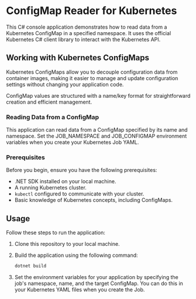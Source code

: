 # ConfigMap Reader for Kubernetes

This C# console application demonstrates how to read data from a Kubernetes ConfigMap in a specified namespace. It uses the official Kubernetes C# client library to interact with the Kubernetes API.

## Working with Kubernetes ConfigMaps

Kubernetes ConfigMaps allow you to decouple configuration data from container images, making it easier to manage and update configuration settings without changing your application code.

ConfigMap values are structured with a name/key format for straightforward creation and efficient management.

### Reading Data from a ConfigMap
This application can read data from a ConfigMap specified by its name and namespace. Set the JOB_NAMESPACE and JOB_CONFIGMAP environment variables when you create your Kubernetes Job YAML.

### Prerequisites

Before you begin, ensure you have the following prerequisites:

- .NET SDK installed on your local machine.
- A running Kubernetes cluster.
- `kubectl` configured to communicate with your cluster.
- Basic knowledge of Kubernetes concepts, including ConfigMaps.

## Usage

Follow these steps to run the application:

1. Clone this repository to your local machine.

2. Build the application using the following command:

   ```bash
   dotnet build
   ```
   
3. Set the environment variables for your application by specifying the job's namespace, name, and the target ConfigMap. You can do this in your Kubernetes YAML files when you create the Job.


